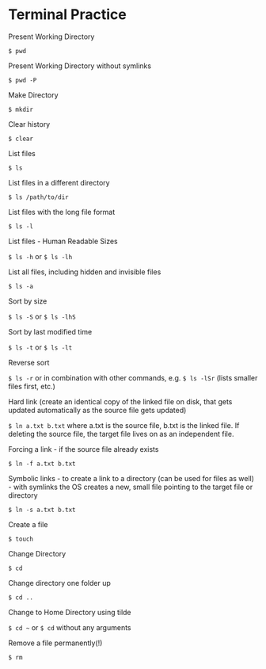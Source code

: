# Terminal Practice

Present Working Directory

```$ pwd```

Present Working Directory without symlinks

```$ pwd -P```

Make Directory

```$ mkdir```

Clear history

```$ clear```

List files

```$ ls```

List files in a different directory

```$ ls /path/to/dir```

List files with the long file format

```$ ls -l```

List files - Human Readable Sizes

```$ ls -h``` or ```$ ls -lh```

List all files, including hidden and invisible files

```$ ls -a```

Sort by size

```$ ls -S``` or ```$ ls -lhS```

Sort by last modified time 

```$ ls -t``` or ```$ ls -lt```

Reverse sort

```$ ls -r``` or in combination with other commands, e.g. ```$ ls -lSr``` (lists smaller files first, etc.)

Hard link (create an identical copy of the linked file on disk, that gets updated automatically as the source file gets updated)

```$ ln a.txt b.txt``` where a.txt is the source file, b.txt is the linked file. If deleting the source file, the target file lives on as an independent file. 

Forcing a link - if the source file already exists

```$ ln -f a.txt b.txt```

Symbolic links - to create a link to a directory (can be used for files as well) - with symlinks the OS creates a new, small file pointing to the target file or directory

```$ ln -s a.txt b.txt```

Create a file

```$ touch```

Change Directory

```$ cd```

Change directory one folder up

```$ cd ..```

Change to Home Directory using tilde

```$ cd ~``` or ```$ cd``` without any arguments

Remove a file permanently(!)

```$ rm```
